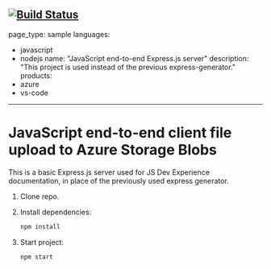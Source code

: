 [![Build Status](https://dev.azure.com/maxhkpmgorg1254/MaxHPipelineProject/_apis/build/status%2Fmaxh1254.js-e2e-express-server?branchName=main)](https://dev.azure.com/maxhkpmgorg1254/MaxHPipelineProject/_build/latest?definitionId=8&branchName=main)
---
page_type: sample
languages:
- javascript
- nodejs
name: "JavaScript end-to-end Express.js server"
description: "This project is used instead of the previous express-generator."
products:
- azure
- vs-code
---

# JavaScript end-to-end client file upload to Azure Storage Blobs

This is a basic Express.js server used for JS Dev Experience documentation, in place of the previously used express generator. 

1. Clone repo.

1. Install dependencies: 

    ```bash
    npm install
    ```

1. Start project: 

    ```bash
    npm start
    ```
